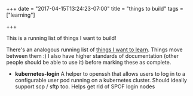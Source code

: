 +++
date = "2017-04-15T13:24:23-07:00"
title = "things to build"
tags = ["learning"]

+++

This is a running list of things I want to build!

There's an analogous running list of [things I want to learn](http://words.yuvi.in/post/things-to-learn/). Things move between them :) I also have higher standards of documentation (other people should be able to use it) before marking these as complete.

* **kubernetes-login**
  A helper to openssh that allows users to log in to a configurable user pod
  running on a kubernetes cluster. Should ideally support scp / sftp too.
  Helps get rid of SPOF login nodes
  
